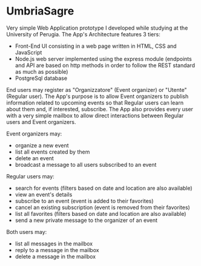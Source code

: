 # UmbriaSagre
Very simple Web Application prototype I developed while studying at the University of Perugia. The App's Architecture features 3 tiers:

- Front-End UI consisting in a web page written in HTML, CSS and JavaScript
- Node.js web server implemented using the express module (endpoints and API are based on http methods in order to follow the REST standard as much as possible)
- PostgreSql database 

End users may register as "Organizzatore" (Event organizer) or "Utente" (Regular user). The App's purpose is to allow Event organizers to publish information related to upcoming events so that Regular users can learn about them and, if interested, subscribe. The App also provides every user with a very simple mailbox to allow direct interactions between Regular users and Event organizers.

Event organizers may:

- organize a new event
- list all events created by them
- delete an event
- broadcast a message to all users subscribed to an event

Regular users may:

- search for events (filters based on date and location are also available)
- view an event's details
- subscribe to an event (event is added to their favorites)
- cancel an existing subscription (event is removed from their favorites)
- list all favorites (filters based on date and location are also available)
- send a new private message to the organizer of an event

Both users may:

- list all messages in the mailbox
- reply to a message in the mailbox
- delete a message in the mailbox


